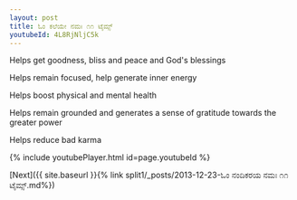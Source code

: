 ```yaml
---
layout: post
title: ಓಂ ಕಲೆಯೇ ನಮಃ ೧೧ ಟೈಮ್ಸ್
youtubeId: 4L8RjNljC5k
---
```

 
 
Helps get goodness, bliss and peace and God's blessings
 
Helps remain focused, help generate inner energy 
 
Helps boost physical and mental health 
 
Helps remain grounded and generates a sense of gratitude towards the greater power 
 
Helps reduce bad karma
 
 
 
 


{% include youtubePlayer.html id=page.youtubeId %}
 
[Next]({{ site.baseurl }}{% link  split1/_posts/2013-12-23-ಓಂ ನಂದಿಕರಯ ನಮಃ ೧೧ ಟೈಮ್ಸ್.md%})
 
